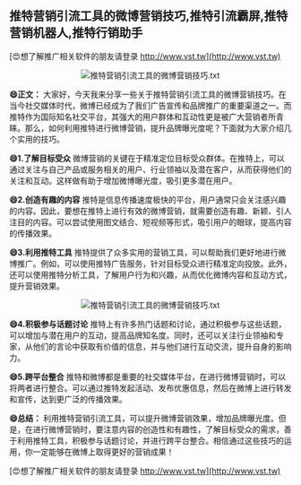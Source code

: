## **推特营销引流工具的微博营销技巧,推特引流霸屏,推特营销机器人,推特行销助手**

[😍想了解推广相关软件的朋友请登录 http://www.vst.tw](http://www.vst.tw)

 <center><img src="https://vst.tw/MP4/tuiguang/png/1.png" alt="推特营销引流工具的微博营销技巧.txt"></center>

**😄正文：**
大家好，今天我来分享一些关于推特营销引流工具的微博营销技巧。在当今社交媒体时代，微博已经成为了我们广告宣传和品牌推广的重要渠道之一。而推特作为国际知名社交平台，其强大的用户群体和互动性更是被广大营销者所青睐。那么，如何利用推特进行微博营销，提升品牌曝光度呢？下面就为大家介绍几个实用的技巧。

**😄1.了解目标受众**
微博营销的关键在于精准定位目标受众群体。在推特上，可以通过关注与自己产品或服务相关的用户、行业领袖以及潜在客户，从而获得他们的关注和互动。这样做有助于增加微博曝光度，吸引更多潜在用户。

**😄2.创造有趣的内容**
推特是信息传播速度极快的平台，用户通常只会关注感兴趣的内容。因此，要想在推特上进行有效的微博营销，就需要创造有趣、新颖、引人注目的内容。可以尝试使用图文结合、短视频等形式，吸引用户的眼球，提高内容的传播效果。

**😄3.利用推特工具**
推特提供了众多实用的营销工具，可以帮助我们更好地进行微博推广。例如，可以使用推特广告服务，针对目标受众进行精准定向投放。此外，还可以使用推特分析工具，了解用户行为和兴趣，从而优化微博内容和互动方式，提升营销效果。

 <center><img src="https://vst.tw/MP4/tuiguang/png/1.png" alt="推特营销引流工具的微博营销技巧.txt"></center>

**😄4.积极参与话题讨论**
推特上有许多热门话题和讨论，通过积极参与这些话题，可以增加与潜在用户的互动，提高品牌知名度。同时，还可以关注行业领袖和专家，从他们的言论中获取有价值的信息，并与他们进行互动交流，提升自身的影响力。

**😄5.跨平台整合**
推特和微博都是重要的社交媒体平台，在进行微博营销时，可以将两者进行整合。可以通过推特发起活动、发布优惠信息，然后在微博上进行转发和宣传，达到更广泛的传播效果。

**😄总结：**
利用推特营销引流工具，可以提升微博营销效果，增加品牌曝光度。但是，在进行微博营销时，要注意内容的创造性和有趣性，了解目标受众的需求，善于利用推特工具，积极参与话题讨论，并进行跨平台整合。相信通过这些技巧的运用，你一定能够在微博上取得更好的营销成果！

[😍想了解推广相关软件的朋友请登录 http://www.vst.tw](http://www.vst.tw)



